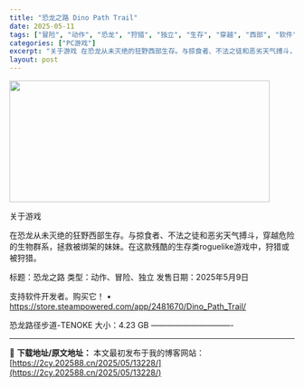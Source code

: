 ```yaml
---
title: "恐龙之路 Dino Path Trail"
date: 2025-05-11
tags: ["冒险", "动作", "恐龙", "狩猎", "独立", "生存", "穿越", "西部", "软件", "龙"]
categories: ["PC游戏"]
excerpt: "关于游戏 在恐龙从未灭绝的狂野西部生存。与掠食者、不法之徒和恶劣天气搏斗，穿越危险的生物群系，拯救被绑架的妹妹。在这款残酷的生存类roguelike游戏中，狩猎或被狩猎。 标题：恐龙之路 类型：动作、冒险、独立 发售日期：2025年5月9日 支持软件开发者。购买它！ • https://store.&hellip;"
layout: post
---
```


<img src="https://2cy.202588.cn/wp-content/uploads/2025/05/2025051017533497.webp" alt="" width="460" height="215" class="aligncenter size-full wp-image-13225" />

关于游戏

在恐龙从未灭绝的狂野西部生存。与掠食者、不法之徒和恶劣天气搏斗，穿越危险的生物群系，拯救被绑架的妹妹。在这款残酷的生存类roguelike游戏中，狩猎或被狩猎。

标题：恐龙之路
类型：动作、冒险、独立
发售日期：2025年5月9日

支持软件开发者。购买它！
• https://store.steampowered.com/app/2481670/Dino_Path_Trail/

恐龙路径步道-TENOKE
大小：4.23 GB
——————————- 

---
📖 **下载地址/原文地址：** 本文最初发布于我的博客网站：[https://2cy.202588.cn/2025/05/13228/](https://2cy.202588.cn/2025/05/13228/)
